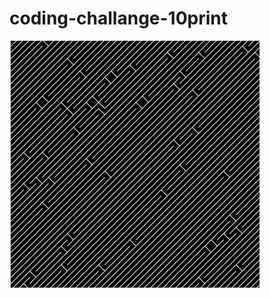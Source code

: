 # coding-challange-10print
<img src="https://github.com/mzhig1/coding-challange-10print/blob/master/blackandwhiteting.PNG" alt="webpageScreenshot" target="blank"/>
